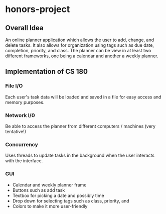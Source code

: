 # honors-project

## Overall Idea
An online planner application which allows the user to add, change, and delete tasks.  It also allows for organization using tags such as due date, completion, priority, and class.  The planner can be view in at least two different frameworks, one being a calendar and another a weekly planner.

## Implementation of CS 180

### File I/O
Each user's task data will be loaded and saved in a file for easy access and memory purposes.

### Network I/0
Be able to access the planner from different computers / machines (very tentative!)

### Concurrency
Uses threads to update tasks in the background when the user interacts with the interface.

### GUI
* Calendar and weekly planner frame
* Buttons such as add task
* Textbox for picking a date and possibly time
* Drop down for selecting tags such as class, priority, and 
* Colors to make it more user-friendly